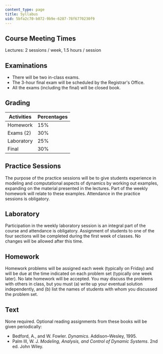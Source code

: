 ```yaml
---
content_type: page
title: Syllabus
uid: 5bfa2c70-b072-9b9e-6287-78f6770230f9
---
```


Course Meeting Times
--------------------

Lectures: 2 sessions / week, 1.5 hours / session

Examinations
------------

*   There will be two in-class exams.
*   The 3-hour final exam will be scheduled by the Registrar's Office.
*   All the exams (including the final) will be closed book.

Grading
-------

| Activities | Percentages |
| --- | --- |
| Homework | 15% |
| Exams (2) | 30% |
| Laboratory | 25% |
| Final | 30% 

  

Practice Sessions
-----------------

The purpose of the practice sessions will be to give students experience in modeling and computational aspects of dynamics by working out examples, expanding on the material presented in the lectures. Part of the weekly homework will relate to these examples. Attendance in the practice sessions is obligatory.

Laboratory
----------

Participation in the weekly laboratory session is an integral part of the course and attendance is obligatory. Assignment of students to one of the four sections will be completed during the first week of classes. No changes will be allowed after this time.

Homework
--------

Homework problems will be assigned each week (typically on Friday) and will be due at the time indicated on each problem set (typically one week later). No late homework will be accepted. You may discuss the problems with others in class, but you must (a) write up your eventual solution independently, and (b) list the names of students with whom you discussed the problem set.

Text
----

None required. Optional reading assignments from these books will be given periodically:

*   Bedford, A., and W. Fowler. _Dynamics_. Addison–Wesley, 1995.
*   Palm III, W. J. _Modeling, Analysis, and Control of Dynamic Systems_. 2nd ed. John Wiley.